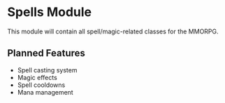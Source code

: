 # Spells Module

This module will contain all spell/magic-related classes for the MMORPG.

## Planned Features

- Spell casting system
- Magic effects
- Spell cooldowns
- Mana management
